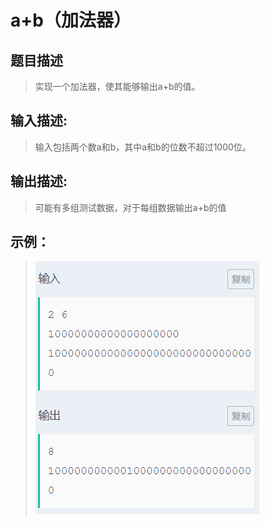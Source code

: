 # a+b（加法器）
## 题目描述
>实现一个加法器，使其能够输出a+b的值。

## 输入描述:
>输入包括两个数a和b，其中a和b的位数不超过1000位。

## 输出描述:
>可能有多组测试数据，对于每组数据输出a+b的值

## 示例：
>![Image text](sample.PNG)
